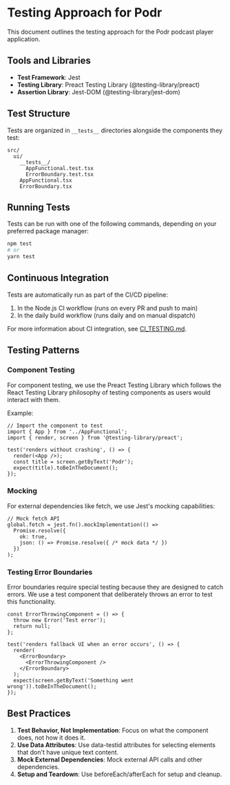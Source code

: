 # Testing Approach for Podr

This document outlines the testing approach for the Podr podcast player application.

## Tools and Libraries

- **Test Framework**: Jest
- **Testing Library**: Preact Testing Library (@testing-library/preact)
- **Assertion Library**: Jest-DOM (@testing-library/jest-dom)

## Test Structure

Tests are organized in `__tests__` directories alongside the components they test:

```
src/
  ui/
    __tests__/
      AppFunctional.test.tsx
      ErrorBoundary.test.tsx
    AppFunctional.tsx
    ErrorBoundary.tsx
```

## Running Tests

Tests can be run with one of the following commands, depending on your preferred package manager:

```bash
npm test
# or
yarn test
```

## Continuous Integration

Tests are automatically run as part of the CI/CD pipeline:

1. In the Node.js CI workflow (runs on every PR and push to main)
2. In the daily build workflow (runs daily and on manual dispatch)

For more information about CI integration, see [CI_TESTING.md](./CI_TESTING.md).

## Testing Patterns

### Component Testing

For component testing, we use the Preact Testing Library which follows the React Testing Library philosophy of testing components as users would interact with them.

Example:
```tsx
// Import the component to test
import { App } from '../AppFunctional';
import { render, screen } from '@testing-library/preact';

test('renders without crashing', () => {
  render(<App />);
  const title = screen.getByText('Podr');
  expect(title).toBeInTheDocument();
});
```

### Mocking

For external dependencies like fetch, we use Jest's mocking capabilities:

```tsx
// Mock fetch API
global.fetch = jest.fn().mockImplementation(() => 
  Promise.resolve({
    ok: true,
    json: () => Promise.resolve({ /* mock data */ })
  })
);
```

### Testing Error Boundaries

Error boundaries require special testing because they are designed to catch errors. We use a test component that deliberately throws an error to test this functionality.

```tsx
const ErrorThrowingComponent = () => {
  throw new Error('Test error');
  return null;
};

test('renders fallback UI when an error occurs', () => {
  render(
    <ErrorBoundary>
      <ErrorThrowingComponent />
    </ErrorBoundary>
  );
  expect(screen.getByText('Something went wrong')).toBeInTheDocument();
});
```

## Best Practices

1. **Test Behavior, Not Implementation**: Focus on what the component does, not how it does it.
2. **Use Data Attributes**: Use data-testid attributes for selecting elements that don't have unique text content.
3. **Mock External Dependencies**: Mock external API calls and other dependencies.
4. **Setup and Teardown**: Use beforeEach/afterEach for setup and cleanup.